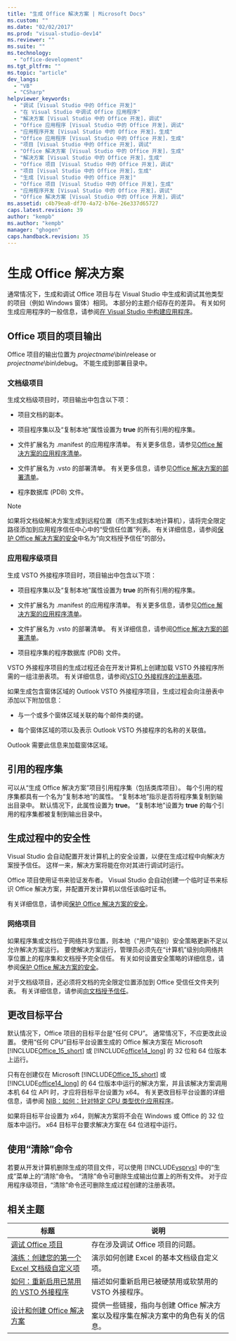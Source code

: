 ```yaml
---
title: "生成 Office 解决方案 | Microsoft Docs"
ms.custom: ""
ms.date: "02/02/2017"
ms.prod: "visual-studio-dev14"
ms.reviewer: ""
ms.suite: ""
ms.technology: 
  - "office-development"
ms.tgt_pltfrm: ""
ms.topic: "article"
dev_langs: 
  - "VB"
  - "CSharp"
helpviewer_keywords: 
  - "调试 [Visual Studio 中的 Office 开发]"
  - "在 Visual Studio 中调试 Office 应用程序"
  - "解决方案 [Visual Studio 中的 Office 开发]，调试"
  - "Office 应用程序 [Visual Studio 中的 Office 开发]，调试"
  - "应用程序开发 [Visual Studio 中的 Office 开发]，生成"
  - "Office 应用程序 [Visual Studio 中的 Office 开发]，生成"
  - "项目 [Visual Studio 中的 Office 开发]，调试"
  - "Office 解决方案 [Visual Studio 中的 Office 开发]，生成"
  - "解决方案 [Visual Studio 中的 Office 开发]，生成"
  - "Office 项目 [Visual Studio 中的 Office 开发]，调试"
  - "项目 [Visual Studio 中的 Office 开发]，生成"
  - "生成 [Visual Studio 中的 Office 开发]"
  - "Office 项目 [Visual Studio 中的 Office 开发]，生成"
  - "应用程序开发 [Visual Studio 中的 Office 开发]，调试"
  - "Office 解决方案 [Visual Studio 中的 Office 开发]，调试"
ms.assetid: c4b79ea8-df70-4a72-b76e-26e337d65727
caps.latest.revision: 39
author: "kempb"
ms.author: "kempb"
manager: "ghogen"
caps.handback.revision: 35
---
```

# 生成 Office 解决方案
  通常情况下，生成和调试 Office 项目与在 Visual Studio 中生成和调试其他类型的项目（例如 Windows 窗体）相同。 本部分的主题介绍存在的差异。 有关如何生成应用程序的一般信息，请参阅[在 Visual Studio 中构建应用程序](../ide/compiling-and-building-in-visual-studio.md)。  
  
## Office 项目的项目输出  
 Office 项目的输出位置为 *projectname*\\bin\\release or *projectname*\\bin\\debug。 不能生成到部署目录中。  
  
### 文档级项目  
 生成文档级项目时，项目输出中包含以下项：  
  
-   项目文档的副本。  
  
-   项目程序集以及“复制本地”属性设置为 **true** 的所有引用的程序集。  
  
-   文件扩展名为 .manifest 的应用程序清单。 有关更多信息，请参见[Office 解决方案的应用程序清单](../vsto/application-manifests-for-office-solutions.md)。  
  
-   文件扩展名为 .vsto 的部署清单。 有关更多信息，请参见[Office 解决方案的部署清单](../vsto/deployment-manifests-for-office-solutions.md)。  
  
-   程序数据库 \(PDB\) 文件。  
  
> [!NOTE]  
>  如果将文档级解决方案生成到远程位置（而不生成到本地计算机），请将完全限定路径添加到应用程序信任中心中的“受信任位置”列表。 有关详细信息，请参阅[保护 Office 解决方案的安全](../vsto/securing-office-solutions.md)中名为“向文档授予信任”的部分。  
  
### 应用程序级项目  
 生成 VSTO 外接程序项目时，项目输出中包含以下项：  
  
-   项目程序集以及“复制本地”属性设置为 **true** 的所有引用的程序集。  
  
-   文件扩展名为 .manifest 的应用程序清单。 有关更多信息，请参见[Office 解决方案的应用程序清单](../vsto/application-manifests-for-office-solutions.md)。  
  
-   文件扩展名为 .vsto 的部署清单。 有关详细信息，请参阅[Office 解决方案的部署清单](../vsto/deployment-manifests-for-office-solutions.md)。  
  
-   项目程序集的程序数据库 \(PDB\) 文件。  
  
 VSTO 外接程序项目的生成过程还会在开发计算机上创建加载 VSTO 外接程序所需的一组注册表项。 有关详细信息，请参阅[VSTO 外接程序的注册表项](../vsto/registry-entries-for-vsto-add-ins.md)。  
  
 如果生成包含窗体区域的 Outlook VSTO 外接程序项目，生成过程会向注册表中添加以下附加信息：  
  
-   与一个或多个窗体区域关联的每个邮件类的键。  
  
-   每个窗体区域的项以及表示 Outlook VSTO 外接程序的名称的关联值。  
  
 Outlook 需要此信息来加载窗体区域。  
  
## 引用的程序集  
 可以从“生成 Office 解决方案”项目引用程序集（包括类库项目）。 每个引用的程序集都具有一个名为“复制本地”的属性。 “复制本地”指示是否将程序集复制到输出目录中。 默认情况下，此属性设置为 **true**。 “复制本地”设置为 **true** 的每个引用的程序集都被复制到输出目录中。  
  
## 生成过程中的安全性  
 Visual Studio 会自动配置开发计算机上的安全设置，以便在生成过程中向解决方案授予信任。 这样一来，解决方案将能在你对其进行调试时运行。  
  
 Office 项目使用证书来验证发布者。 Visual Studio 会自动创建一个临时证书来标识 Office 解决方案，并配置开发计算机以信任该临时证书。  
  
 有关详细信息，请参阅[保护 Office 解决方案的安全](../vsto/securing-office-solutions.md)。  
  
### 网络项目  
 如果程序集或文档位于网络共享位置，则本地（“用户”级别）安全策略更新不足以允许解决方案运行。 要使解决方案运行，管理员必须先在“计算机”级别向网络共享位置上的程序集和文档授予完全信任。 有关如何设置安全策略的详细信息，请参阅[保护 Office 解决方案的安全](../vsto/securing-office-solutions.md)。  
  
 对于文档级项目，还必须将文档的完全限定位置添加到 Office 受信任文件夹列表。 有关详细信息，请参阅[向文档授予信任](../vsto/granting-trust-to-documents.md)。  
  
## 更改目标平台  
 默认情况下，Office 项目的目标平台是“任何 CPU”。 通常情况下，不应更改此设置。 使用“任何 CPU”目标平台设置生成的 Office 解决方案在 Microsoft [!INCLUDE[Office_15_short](../vsto/includes/office-15-short-md.md)] 或 [!INCLUDE[office14_long](../vsto/includes/office14-long-md.md)] 的 32 位和 64 位版本上运行。  
  
 只有在创建仅在 Microsoft [!INCLUDE[Office_15_short](../vsto/includes/office-15-short-md.md)] 或 [!INCLUDE[office14_long](../vsto/includes/office14-long-md.md)] 的 64 位版本中运行的解决方案，并且该解决方案调用本机 64 位 API 时，才应将目标平台设置为 x64。 有关更改目标平台设置的详细信息，请参阅 [NIB：如何：针对特定 CPU 类型优化应用程序](http://msdn.microsoft.com/zh-cn/294a75d2-4279-4b72-8298-2bea05be907a)。  
  
 如果将目标平台设置为 x64，则解决方案将不会在 Windows 或 Office 的 32 位版本中运行。 x64 目标平台要求解决方案在 64 位进程中运行。  
  
## 使用“清除”命令  
 若要从开发计算机删除生成的项目文件，可以使用 [!INCLUDE[vsprvs](../sharepoint/includes/vsprvs-md.md)] 中的“生成”菜单上的“清除”命令。 “清除”命令可删除生成输出位置上的所有文件。 对于应用程序级项目，“清除”命令还可删除生成过程创建的注册表项。  
  
## 相关主题  
  
|标题|说明|  
|--------|--------|  
|[调试 Office 项目](../vsto/debugging-office-projects.md)|存在涉及调试 Office 项目的问题。|  
|[演练：创建您的第一个 Excel 文档级自定义项](../vsto/walkthrough-creating-your-first-document-level-customization-for-excel.md)|演示如何创建 Excel 的基本文档级自定义项。|  
|[如何：重新启用已禁用的 VSTO 外接程序](../vsto/how-to-re-enable-a-vsto-add-in-that-has-been-disabled.md)|描述如何重新启用已被硬禁用或软禁用的 VSTO 外接程序。|  
|[设计和创建 Office 解决方案](../vsto/designing-and-creating-office-solutions.md)|提供一些链接，指向与创建 Office 解决方案以及程序集在解决方案中的角色有关的信息。|  
  
  